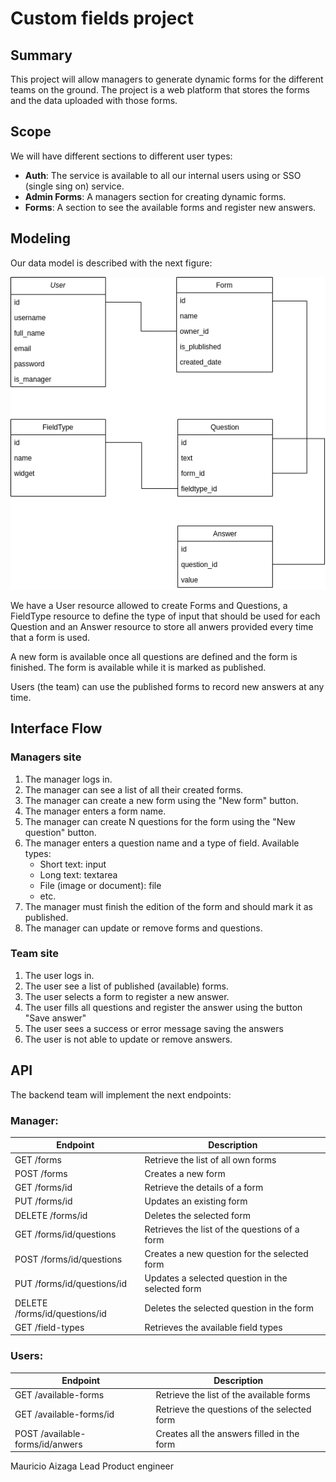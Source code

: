 
# Custom fields project

## Summary
This project will allow managers to generate dynamic forms for the different teams on the ground. The project is a web platform that stores the forms and the data uploaded with those forms.

## Scope
We will have different sections to different user types:

* **Auth**: The service is available to all our internal users using or SSO (single sing on) service.
* **Admin Forms**: A managers section for creating dynamic forms.
* **Forms**: A section to see the available forms and register new answers.

## Modeling
Our data model is described with the next figure:

![Database model](imgs/db.png "Database model")

We have a User resource allowed to create Forms and Questions, a FieldType resource to define the type of input that should be used for each Question and an Answer resource to store all anwers provided every time that a form is used.

A new form is available once all questions are defined and the form is finished. The form is available while it is marked as published.

Users (the team) can use the published forms to record new answers at any time.

## Interface Flow
### Managers site
1. The manager logs in.
2. The manager can see a list of all their created forms.
3. The manager can create a new form using the "New form" button.
4. The manager enters a form name.
5. The manager can create N questions for the form using the "New question" button.
6. The manager enters a question name and a type of field.
    Available types:
    * Short text: input
    * Long text: textarea
    * File (image or document): file
    * etc.
7. The manager must finish the edition of the form and should mark it as published.
8. The manager can update or remove forms and questions.

### Team site
1. The user logs in.
2. The user see a list of published (available) forms.
3. The user selects a form to register a new answer.
4. The user fills all questions and register the answer using the button "Save answer"
5. The user sees a success or error message saving the answers
6. The user is not able to update or remove answers.

## API
The backend team will implement the next endpoints: 

### Manager:
| Endpoint | Description |
|---|---|
| GET /forms | Retrieve the list of all own forms |
| POST /forms | Creates a new form |
| GET /forms/id | Retrieve the details of a form |
| PUT /forms/id | Updates an existing form |
| DELETE /forms/id | Deletes the selected form |
| GET /forms/id/questions | Retrieves the list of the questions of a form |
| POST /forms/id/questions | Creates a new question for the selected form |
| PUT /forms/id/questions/id | Updates a selected question in the selected form |
| DELETE /forms/id/questions/id | Deletes the selected question in the form |
| GET /field-types | Retrieves the available field types |

### Users:
| Endpoint | Description |
|---|---|
| GET /available-forms | Retrieve the list of the available forms |
| GET /available-forms/id | Retrieve the questions of the selected form |
| POST /available-forms/id/anwers | Creates all the answers filled in the form |



Mauricio Aizaga
Lead Product engineer